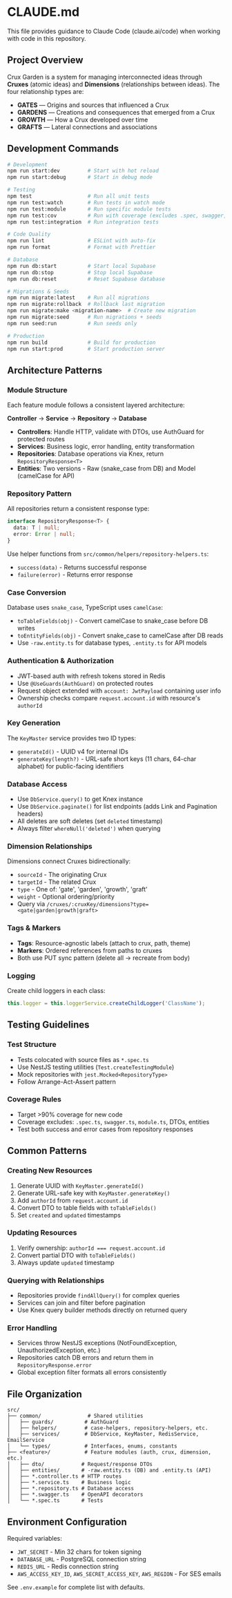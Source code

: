 # CLAUDE.md

This file provides guidance to Claude Code (claude.ai/code) when working with code in this repository.

## Project Overview

Crux Garden is a system for managing interconnected ideas through **Cruxes** (atomic ideas) and **Dimensions** (relationships between ideas). The four relationship types are:
- **GATES** — Origins and sources that influenced a Crux
- **GARDENS** — Creations and consequences that emerged from a Crux
- **GROWTH** — How a Crux developed over time
- **GRAFTS** — Lateral connections and associations

## Development Commands

```bash
# Development
npm run start:dev         # Start with hot reload
npm run start:debug       # Start in debug mode

# Testing
npm test                  # Run all unit tests
npm run test:watch        # Run tests in watch mode
npm run test:module       # Run specific module tests
npm run test:cov          # Run with coverage (excludes .spec, swagger, DTOs, entities)
npm run test:integration  # Run integration tests

# Code Quality
npm run lint              # ESLint with auto-fix
npm run format            # Format with Prettier

# Database
npm run db:start          # Start local Supabase
npm run db:stop           # Stop local Supabase
npm run db:reset          # Reset Supabase database

# Migrations & Seeds
npm run migrate:latest    # Run all migrations
npm run migrate:rollback  # Rollback last migration
npm run migrate:make <migration-name>  # Create new migration
npm run migrate:seed      # Run migrations + seeds
npm run seed:run          # Run seeds only

# Production
npm run build             # Build for production
npm run start:prod        # Start production server
```

## Architecture Patterns

### Module Structure
Each feature module follows a consistent layered architecture:

**Controller** → **Service** → **Repository** → **Database**

- **Controllers**: Handle HTTP, validate with DTOs, use AuthGuard for protected routes
- **Services**: Business logic, error handling, entity transformation
- **Repositories**: Database operations via Knex, return `RepositoryResponse<T>`
- **Entities**: Two versions - Raw (snake_case from DB) and Model (camelCase for API)

### Repository Pattern
All repositories return a consistent response type:
```typescript
interface RepositoryResponse<T> {
  data: T | null;
  error: Error | null;
}
```

Use helper functions from `src/common/helpers/repository-helpers.ts`:
- `success(data)` - Returns successful response
- `failure(error)` - Returns error response

### Case Conversion
Database uses `snake_case`, TypeScript uses `camelCase`:
- `toTableFields(obj)` - Convert camelCase to snake_case before DB writes
- `toEntityFields(obj)` - Convert snake_case to camelCase after DB reads
- Use `-raw.entity.ts` for database types, `.entity.ts` for API models

### Authentication & Authorization
- JWT-based auth with refresh tokens stored in Redis
- Use `@UseGuards(AuthGuard)` on protected routes
- Request object extended with `account: JwtPayload` containing user info
- Ownership checks compare `request.account.id` with resource's `authorId`

### Key Generation
The `KeyMaster` service provides two ID types:
- `generateId()` - UUID v4 for internal IDs
- `generateKey(length?)` - URL-safe short keys (11 chars, 64-char alphabet) for public-facing identifiers

### Database Access
- Use `DbService.query()` to get Knex instance
- Use `DbService.paginate()` for list endpoints (adds Link and Pagination headers)
- All deletes are soft deletes (set `deleted` timestamp)
- Always filter `whereNull('deleted')` when querying

### Dimension Relationships
Dimensions connect Cruxes bidirectionally:
- `sourceId` - The originating Crux
- `targetId` - The related Crux
- `type` - One of: 'gate', 'garden', 'growth', 'graft'
- `weight` - Optional ordering/priority
- Query via `/cruxes/:cruxKey/dimensions?type=<gate|garden|growth|graft>`

### Tags & Markers
- **Tags**: Resource-agnostic labels (attach to crux, path, theme)
- **Markers**: Ordered references from paths to cruxes
- Both use PUT sync pattern (delete all → recreate from body)

### Logging
Create child loggers in each class:
```typescript
this.logger = this.loggerService.createChildLogger('ClassName');
```

## Testing Guidelines

### Test Structure
- Tests colocated with source files as `*.spec.ts`
- Use NestJS testing utilities (`Test.createTestingModule`)
- Mock repositories with `jest.Mocked<RepositoryType>`
- Follow Arrange-Act-Assert pattern

### Coverage Rules
- Target >90% coverage for new code
- Coverage excludes: `.spec.ts`, `swagger.ts`, `module.ts`, DTOs, entities
- Test both success and error cases from repository responses

## Common Patterns

### Creating New Resources
1. Generate UUID with `KeyMaster.generateId()`
2. Generate URL-safe key with `KeyMaster.generateKey()`
3. Add `authorId` from `request.account.id`
4. Convert DTO to table fields with `toTableFields()`
5. Set `created` and `updated` timestamps

### Updating Resources
1. Verify ownership: `authorId === request.account.id`
2. Convert partial DTO with `toTableFields()`
3. Always update `updated` timestamp

### Querying with Relationships
- Repositories provide `findAllQuery()` for complex queries
- Services can join and filter before pagination
- Use Knex query builder methods directly on returned query

### Error Handling
- Services throw NestJS exceptions (NotFoundException, UnauthorizedException, etc.)
- Repositories catch DB errors and return them in `RepositoryResponse.error`
- Global exception filter formats all errors consistently

## File Organization

```
src/
├── common/               # Shared utilities
│   ├── guards/          # AuthGuard
│   ├── helpers/         # case-helpers, repository-helpers, etc.
│   ├── services/        # DbService, KeyMaster, RedisService, EmailService
│   └── types/           # Interfaces, enums, constants
├── <feature>/           # Feature modules (auth, crux, dimension, etc.)
│   ├── dto/            # Request/response DTOs
│   ├── entities/       # -raw.entity.ts (DB) and .entity.ts (API)
│   ├── *.controller.ts # HTTP routes
│   ├── *.service.ts    # Business logic
│   ├── *.repository.ts # Database access
│   ├── *.swagger.ts    # OpenAPI decorators
│   └── *.spec.ts       # Tests
```

## Environment Configuration

Required variables:
- `JWT_SECRET` - Min 32 chars for token signing
- `DATABASE_URL` - PostgreSQL connection string
- `REDIS_URL` - Redis connection string
- `AWS_ACCESS_KEY_ID`, `AWS_SECRET_ACCESS_KEY`, `AWS_REGION` - For SES emails

See `.env.example` for complete list with defaults.

